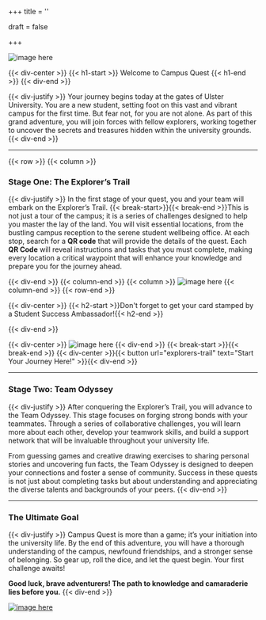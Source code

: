 +++
title = ''

draft = false

+++


![image here](images/header.png#center)

{{< div-center >}} {{< h1-start >}} Welcome to Campus Quest {{< h1-end >}} {{< div-end >}}

{{< div-justify >}}
Your journey begins today at the gates of Ulster University. You are a new student, setting foot on this vast and vibrant campus for the first time. But fear not, for you are not alone. As part of this grand adventure, you will join forces with fellow explorers, working together to uncover the secrets and treasures hidden within the university grounds.
{{< div-end >}}
___
{{< row >}}
{{< column >}}

### Stage One: The Explorer’s Trail

{{< div-justify >}}
In the first stage of your quest, you and your team will embark on the Explorer’s Trail.  {{< break-start>}}{{< break-end >}}This is not just a tour of the campus; it is a series of challenges designed to help you master the lay of the land. You will visit essential locations, from the bustling campus reception to the serene student wellbeing office. At each stop, search for a **QR code** that will provide the details of the quest. Each **QR Code** will reveal instructions and tasks that you must complete, making every location a critical waypoint that will enhance your knowledge and prepare you for the journey ahead.

{{< div-end >}}
{{< column-end >}}
{{< column >}}
![image here](images/campus-quest-start.png#center)
{{< column-end >}}
{{< row-end >}}

{{< div-center >}}
{{< h2-start >}}Don't forget to get your card stamped by a Student Success Ambassador!{{< h2-end >}}

{{< div-end >}}

{{< div-center >}}
![image here](images/stamp-card.png#center)
{{< div-end >}}
{{< break-start >}}{{< break-end >}}
{{< div-center >}}{{< button url="explorers-trail" text="Start Your Journey Here!" >}}{{< div-end >}}
___


### Stage Two: Team Odyssey
{{< div-justify >}}
After conquering the Explorer’s Trail, you will advance to the Team Odyssey. This stage focuses on forging strong bonds with your teammates. Through a series of collaborative challenges, you will learn more about each other, develop your teamwork skills, and build a support network that will be invaluable throughout your university life.

From guessing games and creative drawing exercises to sharing personal stories and uncovering fun facts, the Team Odyssey is designed to deepen your connections and foster a sense of community. Success in these quests is not just about completing tasks but about understanding and appreciating the diverse talents and backgrounds of your peers.
{{< div-end >}}
___
### The Ultimate Goal
{{< div-justify >}}
Campus Quest is more than a game; it’s your initiation into the university life. By the end of this adventure, you will have a thorough understanding of the campus, newfound friendships, and a stronger sense of belonging. So gear up, roll the dice, and let the quest begin. Your first challenge awaits!

**Good luck, brave adventurers! The path to knowledge and camaraderie lies before you.**
{{< div-end >}}

[![image here](images/lost-icon.png#center)](lost)